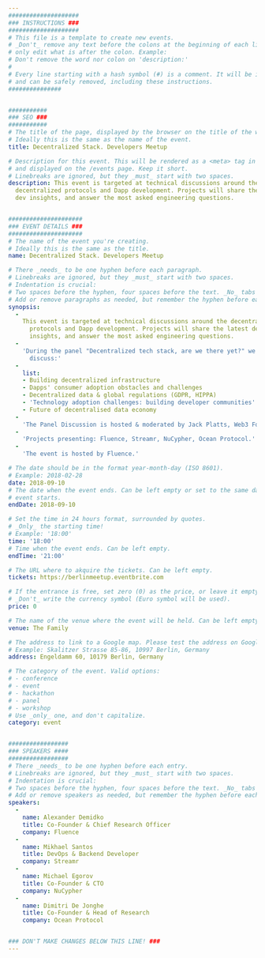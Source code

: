 ```yaml
---
####################
### INSTRUCTIONS ###
####################
# This file is a template to create new events.
# _Don't_ remove any text before the colons at the beginning of each line,
# only edit what is after the colon. Example:
# Don't remove the word nor colon on 'description:'
#
# Every line starting with a hash symbol (#) is a comment. It will be ignored
# and can be safely removed, including these instructions.
###############


###########
### SEO ###
###########
# The title of the page, displayed by the browser on the title of the window.
# Ideally this is the same as the name of the event.
title: Decentralized Stack. Developers Meetup

# Description for this event. This will be rendered as a <meta> tag in the HTML,
# and displayed on the /events page. Keep it short.
# Linebreaks are ignored, but they _must_ start with two spaces.
description: This event is targeted at technical discussions around the
  decentralized protocols and Dapp development. Projects will share the latest
  dev insights, and answer the most asked engineering questions.


#####################
### EVENT DETAILS ###
#####################
# The name of the event you're creating.
# Ideally this is the same as the title.
name: Decentralized Stack. Developers Meetup

# There _needs_ to be one hyphen before each paragraph.
# Linebreaks are ignored, but they _must_ start with two spaces.
# Indentation is crucial:
# Two spaces before the hyphen, four spaces before the text. _No_ tabs allowed.
# Add or remove paragraphs as needed, but remember the hyphen before each entry.
synopsis:
  -
    This event is targeted at technical discussions around the decentralized
      protocols and Dapp development. Projects will share the latest dev
      insights, and answer the most asked engineering questions.
  -
    'During the panel "Decentralized tech stack, are we there yet?" we will
      discuss:'
  -
    list:
    - Building decentralized infrastructure
    - Dapps' consumer adoption obstacles and challenges
    - Decentralized data & global regulations (GDPR, HIPPA)
    - 'Technology adoption challenges: building developer communities'
    - Future of decentralised data economy
  -
    'The Panel Discussion is hosted & moderated by Jack Platts, Web3 Foundation.'
  -
    'Projects presenting: Fluence, Streamr, NuCypher, Ocean Protocol.'
  -
    'The event is hosted by Fluence.'

# The date should be in the format year-month-day (ISO 8601).
# Example: 2018-02-28
date: 2018-09-10
# The date when the event ends. Can be left empty or set to the same day the
# event starts.
endDate: 2018-09-10

# Set the time in 24 hours format, surrounded by quotes.
# _Only_ the starting time!
# Example: '18:00'
time: '18:00'
# Time when the event ends. Can be left empty.
endTime: '21:00'

# The URL where to akquire the tickets. Can be left empty.
tickets: https://berlinmeetup.eventbrite.com

# If the entrance is free, set zero (0) as the price, or leave it empty.
# _Don't_ write the currency symbol (Euro symbol will be used).
price: 0

# The name of the venue where the event will be held. Can be left empty.
venue: The Family

# The address to link to a Google map. Please test the address on Google Maps.
# Example: Skalitzer Strasse 85-86, 10997 Berlin, Germany
address: Engeldamm 60, 10179 Berlin, Germany

# The category of the event. Valid options:
# - conference
# - event
# - hackathon
# - panel
# - workshop
# Use _only_ one, and don't capitalize.
category: event


#################
### SPEAKERS ####
#################
# There _needs_ to be one hyphen before each entry.
# Linebreaks are ignored, but they _must_ start with two spaces.
# Indentation is crucial:
# Two spaces before the hyphen, four spaces before the text. _No_ tabs allowed.
# Add or remove speakers as needed, but remember the hyphen before each entry.
speakers:
  -
    name: Alexander Demidko
    title: Co-Founder & Chief Research Officer
    company: Fluence
  -
    name: Mikhael Santos
    title: DevOps & Backend Developer
    company: Streamr
  -
    name: Michael Egorov
    title: Co-Founder & CTO
    company: NuCypher
  -
    name: Dimitri De Jonghe
    title: Co-Founder & Head of Research
    company: Ocean Protocol


### DON'T MAKE CHANGES BELOW THIS LINE! ###
---
```

<!-- ### DON'T MAKE CHANGES BELOW THIS LINE! ### -->

<Event-Content/>
